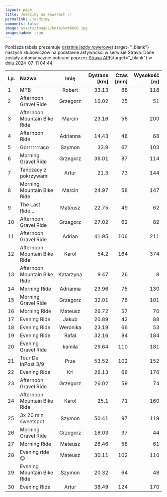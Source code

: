 ```yaml
---
layout: page
title: Jeździmy na rowerach :)
permalink: /jezdzimy
comments: false
image: assets/images/kmtb/kmtb008.jpg
imageshadow: true
---
```


Poniższa tabela prezentuje [ostatnie jazdy rowerowe](https://www.strava.com/clubs/336381){:target="_blank"} naszych klubowiczów na podstawie aktywności w serwisie Strava. Dane zostały automatycznie pobrane poprzez [Strava API](https://developers.strava.com/docs/reference/#api-Clubs-getClubActivitiesById){:target="_blank"} w dniu 2024-07-11 04:44.

Lp. | Nazwa | Imię | Dystans [km] | Czas [min] | Wysokość [m]
:--- | :--- | :---: | ---: | ---: | ---:
1|MTB|Robert|33.13|88|118
2|Afternoon Gravel Ride|Grzegorz|10.02|25|51
3|Afternoon Mountain Bike Ride|Marcin|23.16|56|200
4|Afternoon Ride|Adrianna|14.43|48|68
5|Gorrrrrrraco|Szymon|33.9|67|103
6|Morning Gravel Ride|Grzegorz|36.01|87|114
7|Tańczący z pokrzywami|Artur|21.3|73|144
8|Morning Mountain Bike Ride|Marcin|24.97|58|147
9|The Last Ride...|Mateusz|22.75|49|62
10|Afternoon Gravel Ride|Grzegorz|27.02|62|82
11|Afternoon Gravel Ride|Adrian|41.95|106|211
12|Afternoon Mountain Bike Ride|Karol|54.2|164|374
13|Afternoon Mountain Bike Ride|Katarzyna|9.47|26|8
14|Morning Ride|Adrianna|23.96|75|130
15|Morning Gravel Ride|Grzegorz|32.01|76|101
16|Morning Ride|Mateusz|26.72|57|70
17|Evening Ride|Jakub|20.89|42|88
18|Evening Ride|Weronika|23.19|66|53
19|Evening Ride|Rafal|32.16|84|184
20|Evening Gravel Ride|kamila|29.64|110|181
21|Tour De InPost 3/9|Prze|53.52|102|152
22|Evening Ride|Kri|26.13|66|176
23|Afternoon Gravel Ride|Grzegorz|26.02|59|74
24|Afternoon Mountain Bike Ride|Karol|25.1|71|160
25|3x 20 min sweetspot|Szymon|50.41|97|119
26|Morning Gravel Ride|Grzegorz|16.03|37|44
27|Morning Ride|Mateusz|26.46|58|61
28|Evening ride 😉|Mateusz|30.11|102|110
29|Evening Mountain Bike Ride|Szymon|20.32|64|48
30|Evening Ride|Artur|38.49|124|170
